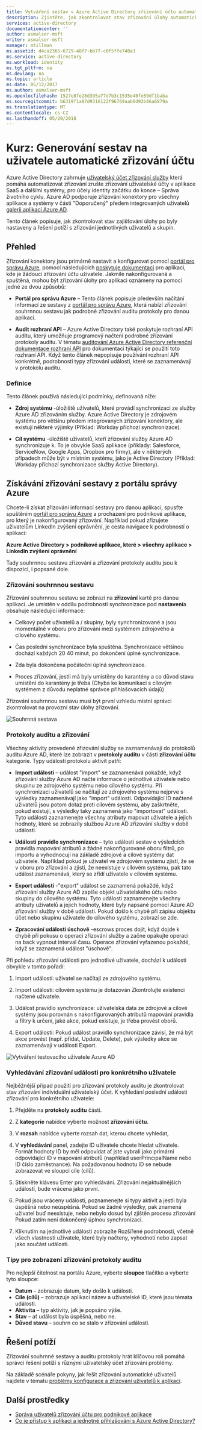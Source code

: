 ```yaml
---
title: Vytváření sestav v Azure Active Directory zřizování účtu automatické uživatelů pro aplikace SaaS | Microsoft Docs
description: Zjistěte, jak zkontrolovat stav zřizování úlohy automatické uživatelského účtu a řešení potíží s zřizování jednotlivé uživatele.
services: active-directory
documentationcenter: ''
author: asmalser-msft
writer: asmalser-msft
manager: mtillman
ms.assetid: d4ca2365-6729-48f7-bb7f-c0f5ffe740a3
ms.service: active-directory
ms.workload: identity
ms.tgt_pltfrm: na
ms.devlang: na
ms.topic: article
ms.date: 05/12/2017
ms.author: asmalser-msft
ms.openlocfilehash: 1527e8fe28d395a77d7b3c1535e40fe59df1baba
ms.sourcegitcommit: b6319f1a87d9316122f96769aab0d92b46a6879a
ms.translationtype: MT
ms.contentlocale: cs-CZ
ms.lasthandoff: 05/20/2018
---
```

# <a name="tutorial-reporting-on-automatic-user-account-provisioning"></a>Kurz: Generování sestav na uživatele automatické zřizování účtu


Azure Active Directory zahrnuje [uživatelský účet zřizování služby](active-directory-saas-app-provisioning.md) která pomáhá automatizovat zřizování zrušte zřizování uživatelské účty v aplikace SaaS a dalšími systémy, pro účely identity začátku do konce – Správa životního cyklu. Azure AD podporuje zřizování konektory pro všechny aplikace a systémy v části "Doporučený" předem integrovaných uživatelů [galerii aplikací Azure AD](https://azuremarketplace.microsoft.com/en-us/marketplace/apps/category/azure-active-directory-apps?page=1&subcategories=featured).

Tento článek popisuje, jak zkontrolovat stav zajišťování úlohy po byly nastaveny a řešení potíží s zřizování jednotlivých uživatelů a skupin.

## <a name="overview"></a>Přehled

Zřizování konektory jsou primárně nastavit a konfigurovat pomocí [portál pro správu Azure](https://portal.azure.com), pomocí následujících [poskytuje dokumentaci](active-directory-saas-tutorial-list.md) pro aplikaci, kde je žádoucí zřizování účtu uživatele. Jakmile nakonfigurovaná a spuštěná, mohou být zřizování úlohy pro aplikaci oznámeny na pomocí jedné ze dvou způsobů:

* **Portál pro správu Azure** – Tento článek popisuje především načítání informací ze sestavy z [portál pro správu Azure](https://portal.azure.com), která nabízí zřizování souhrnnou sestavu jak podrobné zřizování auditu protokoly pro danou aplikaci.

* **Audit rozhraní API** – Azure Active Directory také poskytuje rozhraní API auditu, který umožňuje programový načtení podrobné zřizování protokoly auditu. V tématu [auditování Azure Active Directory referenční dokumentace rozhraní API](active-directory-reporting-api-audit-reference.md) pro dokumentaci týkající se použití toto rozhraní API. Když tento článek nepopisuje používání rozhraní API konkrétně, podrobnosti typy zřizování události, které se zaznamenávají v protokolu auditu.

### <a name="definitions"></a>Definice

Tento článek používá následující podmínky, definovaná níže:

* **Zdroj systému** -úložiště uživatelů, které provádí synchronizaci ze služby Azure AD zřizováním služby. Azure Active Directory je zdrojovém systému pro většinu předem integrovaných zřizování konektory, ale existují některé výjimky (Příklad: Workday příchozí synchronizace).

* **Cíl systému** -úložiště uživatelů, kteří zřizování služby Azure AD synchronizuje k. To je obvykle SaaS aplikace (příklady: Salesforce, ServiceNow, Google Apps, Dropbox pro firmy), ale v některých případech může být v místním systému, jako je Active Directory (Příklad: Workday příchozí synchronizace služby Active Directory).


## <a name="getting-provisioning-reports-from-the-azure-management-portal"></a>Získávání zřizování sestavy z portálu správy Azure

Chcete-li získat zřizování informací sestavy pro danou aplikaci, spusťte spuštěním [portál pro správu Azure](https://portal.azure.com) a procházení pro podnikové aplikace, pro který je nakonfigurovaný zřizování. Například pokud zřizujete uživatelům LinkedIn zvýšení oprávnění, je cesta navigace k podrobností o aplikaci:

**Azure Active Directory > podnikové aplikace, které > všechny aplikace > LinkedIn zvýšení oprávnění**

Tady souhrnnou sestavu zřizování a zřizování protokoly auditu jsou k dispozici, i popsané dole.


### <a name="provisioning-summary-report"></a>Zřizování souhrnnou sestavu

Zřizování souhrnnou sestavu se zobrazí na **zřizování** kartě pro danou aplikaci. Je umístěn v oddílu podrobnosti synchronizace pod **nastavení**a obsahuje následující informace:

* Celkový počet uživatelů a / skupiny, byly synchronizované a jsou momentálně v oboru pro zřizování mezi systémem zdrojového a cílového systému.

* Čas poslední synchronizace byla spuštěna. Synchronizace většinou dochází každých 20 40 minut, po dokončení úplné synchronizace.

* Zda byla dokončena počáteční úplná synchronizace.

* Proces zřizování, jestli má byly umístěny do karantény a co důvod stavu umístění do karantény je třeba (Chyba ke komunikaci s cílovým systémem z důvodu neplatné správce přihlašovacích údajů)

Zřizování souhrnnou sestavu musí být první vzhledu místní správci zkontrolovat na provozní stav úlohy zřizování.

 ![Souhrnná sestava](./media/active-directory-saas-provisioning-reporting/summary_report.PNG)

### <a name="provisioning-audit-logs"></a>Protokoly auditu a zřizování
Všechny aktivity provedené zřizování služby se zaznamenávají do protokolů auditu Azure AD, které lze zobrazit v **protokoly auditu** v části **zřizování účtu** kategorie. Typy událostí protokolu aktivit patří:

* **Import události** – událost "import" se zaznamenává pokaždé, když zřizování služby Azure AD načte informace o jednotlivé uživatele nebo skupinu ze zdrojového systému nebo cílového systému. Při synchronizaci uživatelů se načítají ze zdrojového systému nejprve s výsledky zaznamenávají jako "import" události. Odpovídající ID načtené uživatelů jsou potom dotaz proti cílovém systému, aby zaškrtněte, pokud existují, s výsledky taky zaznamená jako "importovat" události. Tyto události zaznamenejte všechny atributy mapovat uživatele a jejich hodnoty, které se zobrazily službou Azure AD zřizování služby v době události. 

* **Události pravidlo synchronizace** – tyto události sestav o výsledcích pravidla mapování atributů a žádné nakonfigurované oboru filtrů, po importu a vyhodnocují na základě zdrojové a cílové systémy dat uživatele. Například pokud je uživatel ve zdrojovém systému zjistí, že se v oboru pro zřizování a zjistí, že neexistuje v cílovém systému, pak tato událost zaznamenává, který se zřídí uživatele v cílovém systému. 

* **Export události** -"export" událost se zaznamená pokaždé, když zřizování služby Azure AD zapíše objekt uživatelského účtu nebo skupiny do cílového systému. Tyto události zaznamenejte všechny atributy uživatelů a jejich hodnoty, které byly napsané pomocí Azure AD zřizování služby v době události. Pokud došlo k chybě při zápisu objektu účet nebo skupinu uživatele do cílového systému, zobrazí se zde.

* **Zpracování událostí úschově** -escrows proces dojít, když dojde k chybě při pokusu o operaci zřizování služby a začne opakujte operaci na back vypnout interval času. Operace zřizování vyřazenou pokaždé, když se zaznamená událost "úschově".

Při pohledu zřizování události pro jednotlivé uživatele, dochází k události obvykle v tomto pořadí:

1. Import událostí: uživatel se načítají ze zdrojového systému.

2. Import událostí: cílovém systému je dotazován Zkontrolujte existenci načtené uživatele.

3. Událost pravidlo synchronizace: uživatelská data ze zdrojové a cílové systémy jsou porovnán s nakonfigurovaných atributů mapování pravidla a filtry k určení, jaké akce, pokud existuje, je třeba provést oborů.

4. Export událostí: Pokud událost pravidlo synchronizace závisí, že má být akce provést (např. přidat, Update, Delete), pak výsledky akce se zaznamenávají v události Export.

![Vytváření testovacího uživatele Azure AD](./media/active-directory-saas-provisioning-reporting/audit_logs.PNG)


### <a name="looking-up-provisioning-events-for-a-specific-user"></a>Vyhledávání zřizování události pro konkrétního uživatele

Nejběžnější případ použití pro zřizování protokoly auditu je zkontrolovat stav zřizování individuální uživatelský účet. K vyhledání poslední události zřizování pro konkrétního uživatele:

1. Přejděte na **protokoly auditu** části.

2. Z **kategorie** nabídce vyberte možnost **zřizování účtu**.

3. V **rozsah** nabídce vyberte rozsah dat, kterou chcete vyhledat,

4. V **vyhledávání** panel, zadejte ID uživatele chcete hledat uživatele. Formát hodnoty ID by měl odpovídat ať jste vybrali jako primární odpovídající ID v mapování atributů (například userPrincipalName nebo ID číslo zaměstnance). Na požadovanou hodnotu ID se nebude zobrazovat ve sloupci cíle (cílů).

5. Stiskněte klávesu Enter pro vyhledávání. Zřizování nejaktuálnějších událostí, bude vrácena jako první.

6. Pokud jsou vráceny události, poznamenejte si typy aktivit a jestli byla úspěšná nebo neúspěšná. Pokud se žádné výsledky, pak znamená uživatel buď neexistuje, nebo nebylo dosud byl zjištěn procesu zřizování Pokud zatím není dokončený úplnou synchronizaci.

7. Kliknutím na jednotlivé události zobrazíte Rozšířené podrobnosti, včetně všech vlastnosti uživatele, které byly načteny, vyhodnotí nebo zapsat jako součást události.


### <a name="tips-for-viewing-the-provisioning-audit-logs"></a>Tipy pro zobrazení zřizování protokoly auditu

Pro nejlepší čitelnost na portálu Azure, vyberte **sloupce** tlačítko a vyberte tyto sloupce:

* **Datum** – zobrazuje datum, kdy došlo k události.
* **Cíle (cílů)** – zobrazuje aplikaci název a uživatelské ID, které jsou témata události.
* **Aktivita** – typ aktivity, jak je popsáno výše.
* **Stav** – ať událost byla úspěšná, nebo ne.
* **Důvod stavu** – souhrn co se stalo v zřizování události.


## <a name="troubleshooting"></a>Řešení potíží

Zřizování souhrnné sestavy a auditu protokoly hrát klíčovou roli pomáhá správci řešení potíží s různými uživatelský účet zřizování problémy.

Na základě scénáře pokyny, jak řešit zřizování automatické uživatelů najdete v tématu [problémy konfigurace a zřizování uživatelů k aplikaci](active-directory-application-provisioning-content-map.md).


## <a name="additional-resources"></a>Další prostředky

* [Správa uživatelů zřizování účtu pro podnikové aplikace](active-directory-enterprise-apps-manage-provisioning.md)
* [Co je přístup k aplikaci a jednotné přihlašování s Azure Active Directory?](manage-apps/what-is-single-sign-on.md)
